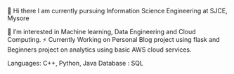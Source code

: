 👋 Hi there
I am currently pursuing Information Science Engineering at SJCE, Mysore

🔭 I’m interested in Machine learning, Data Engineering and Cloud Computing.
⚡ Currently Working on Personal Blog project using flask and Beginners project on analytics using basic AWS cloud services. 

Languages: C++, Python, Java
Database : SQL



